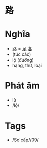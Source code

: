 # 路

# Nghĩa
* 路 = [足](足.md) [各](各.md)
* (túc các)
* lộ (đường)
* hạng, thứ, loại

# Phát âm
* lù
*  /lộ/

# Tags
* /Sơ cấp//09/

